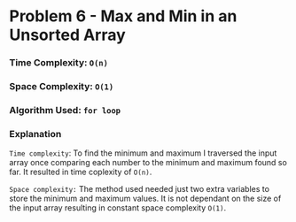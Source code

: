 # Problem 6 - Max and Min in an Unsorted Array

### Time Complexity: `O(n)`
### Space Complexity: `O(1)`
### Algorithm Used: `for loop`

### Explanation

`Time complexity`: To find the minimum and maximum I traversed the input array once comparing each number to the minimum and maximum found so far. It resulted in time coplexity of `O(n)`. 

`Space complexity:` The method used needed just two extra variables to store the minimum and maximum values. It is not dependant on the size of the input array resulting in constant space complexity `O(1)`.

